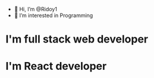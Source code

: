 - 👋 Hi, I’m @Ridoy1
- 👀 I’m interested in Programming
 # I'm full stack web developer
 # I'm React developer
<!---
Ridoy1/Ridoy1 is a ✨ special ✨ repository because its `README.md` (this file) appears on your GitHub profile.
You can click the Preview link to take a look at your changes.
--->
